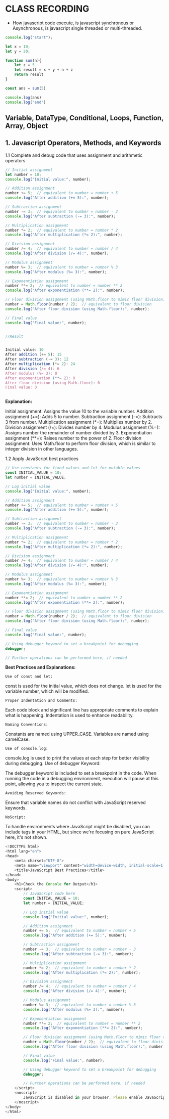 # CLASS RECORDING


- How javascript code execute, is javascript synchronous or Asynchronous, is javascript single threaded or multi-threaded.


```js
console.log("start");

let x = 10;
let y = 20;

function sum(n){
    let z = 5
    let result = x + y + n + z
    return result
}

const ans = sum(5)

console.log(ans)
console.log("end")

```

## Variable, DataType, Conditional, Loops, Function, Array, Object

## 1. Javascript Operators, Methods, and Keywords

1.1 Complete and debug code that  uses assignment and arithmetic  operators

```js
// Initial assignment
let number = 10;
console.log("Initial value:", number);

// Addition assignment
number += 5;  // equivalent to number = number + 5
console.log("After addition (+= 5):", number);

// Subtraction assignment
number -= 3;  // equivalent to number = number - 3
console.log("After subtraction (-= 3):", number);

// Multiplication assignment
number *= 2;  // equivalent to number = number * 2
console.log("After multiplication (*= 2):", number);

// Division assignment
number /= 4;  // equivalent to number = number / 4
console.log("After division (/= 4):", number);

// Modulus assignment
number %= 3;  // equivalent to number = number % 3
console.log("After modulus (%= 3):", number);

// Exponentiation assignment
number **= 2;  // equivalent to number = number ** 2
console.log("After exponentiation (**= 2):", number);

// Floor division assignment (using Math.floor to mimic floor division)
number = Math.floor(number / 2);  // equivalent to floor division
console.log("After floor division (using Math.floor):", number);

// Final value
console.log("Final value:", number);


//Result


Initial value: 10
After addition (+= 5): 15
After subtraction (-= 3): 12
After multiplication (*= 2): 24
After division (/= 4): 6
After modulus (%= 3): 0
After exponentiation (**= 2): 0
After floor division (using Math.floor): 0
Final value: 0



```

**Explanation:**

Initial assignment: Assigns the value 10 to the variable number.
Addition assignment (+=): Adds 5 to number.
Subtraction assignment (-=): Subtracts 3 from number.
Multiplication assignment (*=): Multiplies number by 2.
Division assignment (/=): Divides number by 4.
Modulus assignment (%=): Assigns number the remainder of number divided by 3.
Exponentiation assignment (**=): Raises number to the power of 2.
Floor division assignment: Uses Math.floor to perform floor division, which is similar to integer division in other languages.

1.2 Apply JavaScript best practices

```js
// Use constants for fixed values and let for mutable values
const INITIAL_VALUE = 10;
let number = INITIAL_VALUE;

// Log initial value
console.log("Initial value:", number);

// Addition assignment
number += 5;  // equivalent to number = number + 5
console.log("After addition (+= 5):", number);

// Subtraction assignment
number -= 3;  // equivalent to number = number - 3
console.log("After subtraction (-= 3):", number);

// Multiplication assignment
number *= 2;  // equivalent to number = number * 2
console.log("After multiplication (*= 2):", number);

// Division assignment
number /= 4;  // equivalent to number = number / 4
console.log("After division (/= 4):", number);

// Modulus assignment
number %= 3;  // equivalent to number = number % 3
console.log("After modulus (%= 3):", number);

// Exponentiation assignment
number **= 2;  // equivalent to number = number ** 2
console.log("After exponentiation (**= 2):", number);

// Floor division assignment (using Math.floor to mimic floor division)
number = Math.floor(number / 2);  // equivalent to floor division
console.log("After floor division (using Math.floor):", number);

// Final value
console.log("Final value:", number);

// Using debugger keyword to set a breakpoint for debugging
debugger;

// Further operations can be performed here, if needed

```

**Best Practices and Explanations:**

`Use of const and let:`

const is used for the initial value, which does not change.
let is used for the variable number, which will be modified.

`Proper Indentation and Comments:`

Each code block and significant line has appropriate comments to explain what is happening.
Indentation is used to enhance readability.

`Naming Conventions:`

Constants are named using UPPER_CASE.
Variables are named using camelCase.

`Use of console.log:`

console.log is used to print the values at each step for better visibility during debugging.
Use of debugger Keyword:

The debugger keyword is included to set a breakpoint in the code. When running the code in a debugging environment, execution will pause at this point, allowing you to inspect the current state.

`Avoiding Reserved Keywords:`

Ensure that variable names do not conflict with JavaScript reserved keywords.

`NoScript:`

To handle environments where JavaScript might be disabled, you can include <noscript> tags in your HTML, but since we're focusing on pure JavaScript here, it's not shown.



```js
<!DOCTYPE html>
<html lang="en">
<head>
    <meta charset="UTF-8">
    <meta name="viewport" content="width=device-width, initial-scale=1.0">
    <title>JavaScript Best Practices</title>
</head>
<body>
    <h1>Check the Console for Output</h1>
    <script>
        // JavaScript code here
        const INITIAL_VALUE = 10;
        let number = INITIAL_VALUE;

        // Log initial value
        console.log("Initial value:", number);

        // Addition assignment
        number += 5;  // equivalent to number = number + 5
        console.log("After addition (+= 5):", number);

        // Subtraction assignment
        number -= 3;  // equivalent to number = number - 3
        console.log("After subtraction (-= 3):", number);

        // Multiplication assignment
        number *= 2;  // equivalent to number = number * 2
        console.log("After multiplication (*= 2):", number);

        // Division assignment
        number /= 4;  // equivalent to number = number / 4
        console.log("After division (/= 4):", number);

        // Modulus assignment
        number %= 3;  // equivalent to number = number % 3
        console.log("After modulus (%= 3):", number);

        // Exponentiation assignment
        number **= 2;  // equivalent to number = number ** 2
        console.log("After exponentiation (**= 2):", number);

        // Floor division assignment (using Math.floor to mimic floor division)
        number = Math.floor(number / 2);  // equivalent to floor division
        console.log("After floor division (using Math.floor):", number);

        // Final value
        console.log("Final value:", number);

        // Using debugger keyword to set a breakpoint for debugging
        debugger;

        // Further operations can be performed here, if needed
    </script>
    <noscript>
        JavaScript is disabled in your browser. Please enable JavaScript to view this page.
    </noscript>
</body>
</html>

```
